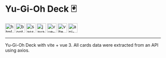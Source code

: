 # Yu-Gi-Oh Deck 🃏

<img width="30" height="30" src="https://img.icons8.com/color/30/html-5--v1.png" alt="html-5--v1"/> <img width="30" height="30" src="https://img.icons8.com/color/30/bootstrap--v2.png" alt="bootstrap--v2"/> <img width="30" height="30" src="https://img.icons8.com/color/48/sass-avatar.png" alt="sass-avatar"/> <img width="30" height="30" src="https://img.icons8.com/color/30/javascript--v1.png" alt="javascript--v1"/> <img width="30" height="30" src="https://img.icons8.com/color/48/vue-js.png" alt="vue-js"/> <img width="30" height="30" src="https://img.icons8.com/fluency/48/vite.png" alt="vite"/> <img width="30" height="30" src="https://img.icons8.com/plasticine/100/api-settings.png" alt="api-settings"/>

---

Yu-Gi-Oh Deck with vite + vue 3. All cards data were extracted from an API using axios.



